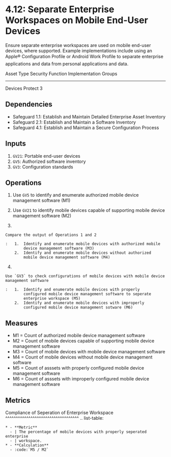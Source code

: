 # 4.12: Separate Enterprise Workspaces on Mobile End-User Devices

Ensure separate enterprise workspaces are used on mobile end-user
devices, where supported. Example implementations include using an
Apple® Configuration Profile or Android Work Profile to separate
enterprise applications and data from personal applications and data.

  Asset Type   Security Function   Implementation Groups
  ------------ ------------------- -----------------------
  Devices      Protect             3

## Dependencies

-   Safeguard 1.1: Establish and Maintain Detailed Enterprise Asset
    Inventory
-   Safeguard 2.1: Establish and Maintain a Software Inventory
-   Safeguard 4.1: Establish and Maintain a Secure Configuration Process

## Inputs

1.  `GV21`: Portable end-user devices
2.  `GV5`: Authorized software inventory
3.  `GV3`: Configuration standards

## Operations

1.  Use `GV5` to identify and enumerate authorized mobile device
    management software (M1)

2.  Use `GV21` to identify mobile devices capable of supporting mobile
    device management software (M2)

3.  

    Compare the output of Operations 1 and 2

    :   1.  Identify and enumerate mobile devices with authorized mobile
            device management software (M3)
        2.  Identify and enumerate mobile devices without authorized
            mobile device management software (M4)

4.  

    Use `GV3` to check configurations of mobile devices with mobile device management software

    :   1.  Identify and enumerate mobile devices with properly
            configured mobile device management software to seperate
            enterprise workspace (M5)
        2.  Identify and enumerate mobile devices with improperly
            configured mobile device management sotware (M6)

## Measures

-   M1 = Count of authorized mobile device management software
-   M2 = Count of mobile devices capable of supporting mobile device
    management software
-   M3 = Count of mobile devices with mobile device management software
-   M4 = Count of mobile devices without mobile device management
    software
-   M5 = Count of asssets with properly configured mobile device
    management software
-   M6 = Count of asssets with improperly configured mobile device
    management software

## Metrics

Compliance of Seperation of Enterprise Workspace
\^\^\^\^\^\^\^\^\^\^\^\^\^\^\^\^\^\^\^\^\^\^\^\^\^\^\^\^\^\^\^\^\^\^\^
.. list-table:

    * - **Metric**
      - | The percentage of mobile devices with properly seperated enterprise
      - | workspace.
    * - **Calculation**
      - :code:`M5 / M2`
